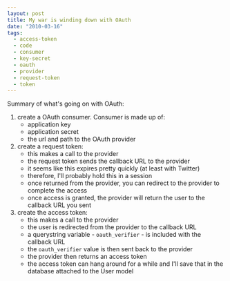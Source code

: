 ```yaml
---
layout: post
title: My war is winding down with OAuth
date: "2010-03-16"
tags:
  - access-token
  - code
  - consumer
  - key-secret
  - oauth
  - provider
  - request-token
  - token
---
```


Summary of what's going on with OAuth:

<ol>
<li>create a OAuth consumer. Consumer is made up of:
<ul>
<li>application key</li>
<li>application secret</li>
<li>the url and path to the OAuth provider</li>
</ul></li>
<li>create a request token:
<ul><li>this makes a call to the provider</li>
<li>the request token sends the callback URL to the provider</li>
<li>it seems like this expires pretty quickly (at least with Twitter)</li>
<li>therefore, I'll probably hold this in a session</li>
<li>once returned from the provider, you can redirect to the provider to complete the access</li>
<li>once access is granted, the provider will return the user to the callback URL you sent</li>
</ul>
</li>

<li>create the access token:
<ul><li>this makes a call to the provider</li>
<li>the user is redirected from the provider to the callback URL</li>
<li>a querystring variable - <code>oauth_verifier</code> - is included with the callback URL</li>
<li>the <code>oauth_verifier</code> value is then sent back to the provider</li>
<li>the provider then returns an access token</li>
<li>the access token can hang around for a while and I'll save that in the database attached to the User model</li>
</ul>
</li>

</ol>
